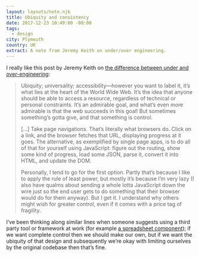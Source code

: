 ```yaml
---
layout: layouts/note.njk
title: Ubiquity and consistency
date: 2017-12-23 10:49:00 -08:00
tags:
  - design
city: Plymouth
country: UK
extract: A note from Jeremy Keith on under/over engineering.
---
```


I really like this post by Jeremy Keith on [the difference between under and over-engineering](https://adactio.com/journal/13229):

> Ubiquity; universality; accessibility—however you want to label it, it’s what lies at the heart of the World Wide Web. It’s the idea that anyone should be able to access a resource, regardless of technical or personal constraints. It’s an admirable goal, and what’s even more admirable is that the web succeeds in this goal! But sometimes something’s gotta give, and that something is control.
>
> [...] Take page navigations. That’s literally what browsers do. Click on a link, and the browser fetches that URL, displaying progress at it goes. The alternative, as exemplified by single page apps, is to do all of that for yourself using JavaScript: figure out the routing, show some kind of progress, load some JSON, parse it, convert it into HTML, and update the DOM.
>
> Personally, I tend to go for the first option. Partly that’s because I like to apply the rule of least power, but mostly it’s because I’m very lazy (I also have qualms about sending a whole lotta JavaScript down the wire just so the end user gets to do something that their browser would do for them anyway). But I get it. I understand why others might wish for greater control, even if it comes with a price tag of fragility.

I’ve been thinking along similar lines when someone suggests using a third party tool or framework at work (for example [a spreadsheet component](https://github.com/felixrieseberg/React-Spreadsheet-Component)); if we want complete control then we should make our own, but if we want the ubiquity of that design and subsequently we’re okay with limiting ourselves by the original codebase then that’s fine.
